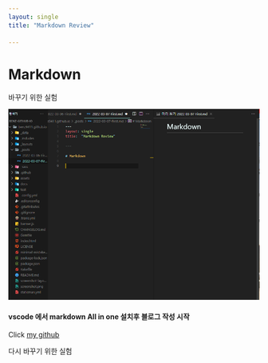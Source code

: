 ```yaml
---
layout: single
title: "Markdown Review"

---
```


# Markdown

바꾸기 위한 실험
<!-- Image -->
![image description](../images/vscode.PNG)

#### vscode 에서 markdown All in one 설치후 블로그 작성 시작

<!-- link -->
Click [my github](https://github.com/benz9411)


다시 바꾸기 위한 실험